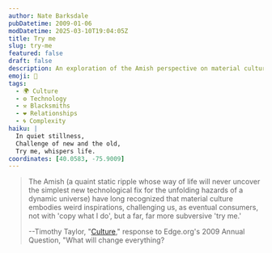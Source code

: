 ```yaml
---
author: Nate Barksdale
pubDatetime: 2009-01-06
modDatetime: 2025-03-10T19:04:05Z
title: Try me
slug: try-me
featured: false
draft: false
description: An exploration of the Amish perspective on material culture and technological change, highlighting their unique approach to consumption.
emoji: 🏡
tags:
  - 🌍 Culture
  - ⚙️ Technology
  - ⚒️ Blacksmiths
  - ❤️ Relationships
  - 🌀 Complexity
haiku: |
  In quiet stillness,  
  Challenge of new and the old,  
  Try me, whispers life.
coordinates: [40.0583, -75.9009]
---
```


> The Amish (a quaint static ripple whose way of life will never uncover the simplest new technological fix for the unfolding hazards of a dynamic universe) have long recognized that material culture embodies weird inspirations, challenging us, as eventual consumers, not with 'copy what I do', but a far, far more subversive 'try me.'
>
> --Timothy Taylor, "[Culture](https://www.google.com/search?q=%22Culture%22%20edge.org)," response to Edge.org's 2009 Annual Question, "What will change everything?
